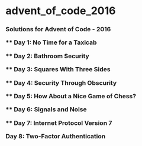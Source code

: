 # advent_of_code_2016
<h3>Solutions for Advent of Code - 2016

<p>** Day 1: No Time for a Taxicab
<p>** Day 2: Bathroom Security 
<p>** Day 3: Squares With Three Sides 
<p>** Day 4: Security Through Obscurity 
<p>** Day 5: How About a Nice Game of Chess?
<p>** Day 6: Signals and Noise 
<p>** Day 7: Internet Protocol Version 7
<p>Day 8: Two-Factor Authentication

